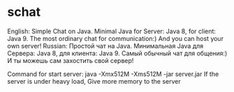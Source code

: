 # schat
English:
Simple Chat on Java.
Minimal Java for Server: Java 8, for client: Java 9.
The most ordinary chat for communication:)
And you can host your own server!
Russian:
Простой чат на Java.
Минимальная Java для Сервера: Java 8, для клиента: Java 9.
Самый обычный чат для общения:)
И ты можешь сам захостить свой сервер! 

Command for start server: java -Xmx512M -Xms512M -jar server.jar
If the server is under heavy load, Give more memory to the server
